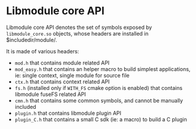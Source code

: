 # Libmodule core API

Libmodule core API denotes the set of symbols exposed by `libmodule_core.so` objects, whose headers are installed in $includedir/module/.  

It is made of various headers:  

* `mod.h` that contains module related API  
* `mod_easy.h` that contains an helper macro to build simplest applications, ie: single context, single module for source file  
* `ctx.h` that contains context related API  
* `fs.h` (installed only if `WITH_FS` cmake option is enabled) that contains libmodule fuseFS related API  
* `cmn.h` that contains some common symbols, and cannot be manually included  
* `plugin.h` that contains libmodule plugin API  
* `plugin_C.h` that contains a small C sdk (ie: a macro) to build a C plugin  
